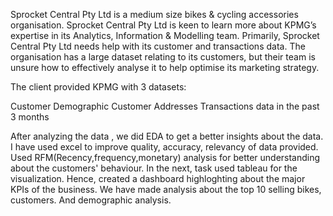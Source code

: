 Sprocket Central Pty Ltd is a medium size bikes & cycling accessories organisation. Sprocket Central Pty Ltd  is keen to learn more about KPMG’s expertise in its Analytics, Information & Modelling team. 
Primarily, Sprocket Central Pty Ltd needs help with its customer and transactions data. The organisation has a large dataset relating to its customers, but their team is unsure how to effectively analyse it to help optimise its marketing strategy. 

The client provided KPMG with 3 datasets:

Customer Demographic 
Customer Addresses
Transactions data in the past 3 months

After analyzing the data , we did EDA to get a better insights about the data. I have used excel to improve quality, accuracy, relevancy of data provided. Used RFM(Recency,frequency,monetary) analysis for better understanding about the customers' behaviour.
In the next, task used tableau for the visualization. Hence, created a dashboard highloghting about the major KPIs of the business. We have made analysis about the top 10 selling bikes, customers. And demographic analysis. 


